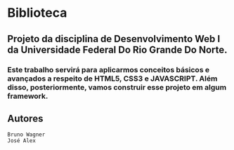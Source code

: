 # Biblioteca
## Projeto da disciplina de Desenvolvimento Web I da Universidade Federal Do Rio Grande Do Norte.
### Este trabalho servirá para aplicarmos conceitos básicos e avançados a respeito de HTML5, CSS3 e JAVASCRIPT. Além disso, posteriormente, vamos construir esse projeto em algum framework.

## Autores

    Bruno Wagner
    José Alex
